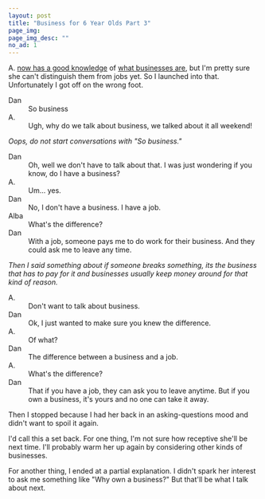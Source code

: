 ```yaml
---
layout: post
title: "Business for 6 Year Olds Part 3"
page_img: 
page_img_desc: ""
no_ad: 1
---
```


A. <a href="/2016/12/03/business-for-6-year-olds-part-1.html">now has a good knowledge</a> of <a href="/2016/12/05/business-for-6-year-olds-part-2.html">what businesses are</a>, but I'm pretty sure she can't distinguish them from jobs yet. So I launched into that. Unfortunately I got off on the wrong foot.

<dt>Dan</dt>
<dd>So business</dd>

<dt>A.</dt>
<dd>Ugh, why do we talk about business, we talked about it all weekend!</dd>

<i>Oops, do not start conversations with "So business."</i>

<dt>Dan</dt>
<dd>Oh, well we don't have to talk about that. I was just wondering if you know, do I have a business?</dd>

<dt>A.</dt>
<dd>Um... yes.</dd>

<dt>Dan</dt>
<dd>No, I don't have a business. I have a job.</dd>

<dt>Alba</dt>
<dd>What's the difference?</dd>

<dt>Dan</dt>
<dd>With a job, someone pays me to do work for their business. And they could ask me to leave any time.</dd>

<i>Then I said something about if someone breaks something, its the business that has to pay for it and businesses usually keep money around for that kind of reason.</i>

<dt>A.</dt>
<dd>Don't want to talk about business.</dd>

<dt>Dan</dt>
<dd>Ok, I just wanted to make sure you knew the difference.</dd>

<dt>A.</dt>
<dd>Of what?</dd>

<dt>Dan</dt>
<dd>The difference between a business and a job.</dd>

<dt>A.</dt>
<dd>What's the difference?</dd>

<dt>Dan</dt>
<dd>That if you have a job, they can ask you to leave anytime. But if you own a business, it's yours and no one can take it away.</dd>

Then I stopped because I had her back in an asking-questions mood and didn't want to spoil it again.

I'd call this a set back. For one thing, I'm not sure how receptive she'll be next time. I'll probably warm her up again by considering other kinds of businesses.

For another thing, I ended at a partial explanation. I didn't spark her interest to ask me something like "Why own a business?" But that'll be what I talk about next.

